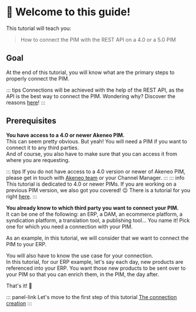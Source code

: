 # 👋 Welcome to this guide!

This tutorial will teach you:
> How to connect the PIM with the REST API on a 4.0 or a 5.0 PIM

## Goal
At the end of this tutorial, you will know what are the primary steps to properly connect the PIM.

::: tips
Connections will be achieved with the help of the REST API, as the API is the best way to connect the PIM. Wondering why? Discover the reasons [here](/documentation/introduction.html#why-should-you-use-our-api)!
:::

## Prerequisites

<i class="fa fa-check-square"></i> **You have access to a 4.0 or newer Akeneo PIM.**  
This can seem pretty obvious. But yeah! You will need a PIM if you want to connect it to any third parties.  
And of course, you also have to make sure that you can access it from where you are requesting.

::: tips
If you do not have access to a 4.0 version or newer of Akeneo PIM, please get in touch with [Akeneo team](mailto:partners@akeneo.com) or your Channel Manager. 
:::
::: info
This tutorial is dedicated to 4.0 or newer PIMs. If you are working on a previous PIM version, we also got you covered! :wink: There is a tutorial for you right [here](/getting-started/connect-the-pim-old/welcome.html).
::: 

<i class="fa fa-check-square"></i> **You already know to which third party you want to connect your PIM.**  
It can be one of the following: an ERP, a DAM, an ecommerce platform, a syndication platform, a translation tool, a publishing tool... You name it! Pick one for which you need a connection with your PIM.

As an example, in this tutorial, we will consider that we want to connect the PIM to your ERP.

You will also have to know the use case for your connection.  
In this tutorial, for our ERP example, let's say each day, new products are referenced into your ERP. You want those new products to be sent over to your PIM so that you can enrich them, in the PIM, the day after.

That's it! :tada:

::: panel-link Let's move to the first step of this tutorial [The connection creation](/getting-started/connect-the-pim-4x/step-1.html)
:::
